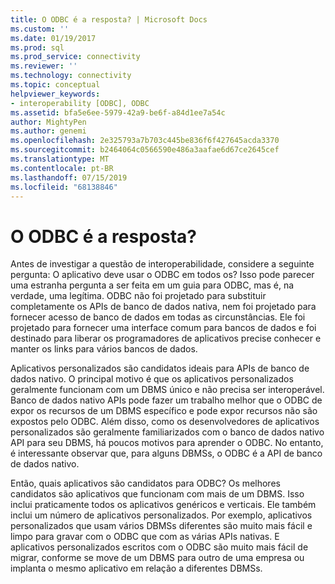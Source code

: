 ```yaml
---
title: O ODBC é a resposta? | Microsoft Docs
ms.custom: ''
ms.date: 01/19/2017
ms.prod: sql
ms.prod_service: connectivity
ms.reviewer: ''
ms.technology: connectivity
ms.topic: conceptual
helpviewer_keywords:
- interoperability [ODBC], ODBC
ms.assetid: bfa5e6ee-5979-42a9-be6f-a84d1ee7a54c
author: MightyPen
ms.author: genemi
ms.openlocfilehash: 2e325793a7b703c445be836f6f427645acda3370
ms.sourcegitcommit: b2464064c0566590e486a3aafae6d67ce2645cef
ms.translationtype: MT
ms.contentlocale: pt-BR
ms.lasthandoff: 07/15/2019
ms.locfileid: "68138846"
---
```

# <a name="is-odbc-the-answer"></a>O ODBC é a resposta?
Antes de investigar a questão de interoperabilidade, considere a seguinte pergunta: O aplicativo deve usar o ODBC em todos os? Isso pode parecer uma estranha pergunta a ser feita em um guia para ODBC, mas é, na verdade, uma legítima. ODBC não foi projetado para substituir completamente os APIs de banco de dados nativa, nem foi projetado para fornecer acesso de banco de dados em todas as circunstâncias. Ele foi projetado para fornecer uma interface comum para bancos de dados e foi destinado para liberar os programadores de aplicativos precise conhecer e manter os links para vários bancos de dados.  
  
 Aplicativos personalizados são candidatos ideais para APIs de banco de dados nativo. O principal motivo é que os aplicativos personalizados geralmente funcionam com um DBMS único e não precisa ser interoperável. Banco de dados nativo APIs pode fazer um trabalho melhor que o ODBC de expor os recursos de um DBMS específico e pode expor recursos não são expostos pelo ODBC. Além disso, como os desenvolvedores de aplicativos personalizados são geralmente familiarizados com o banco de dados nativo API para seu DBMS, há poucos motivos para aprender o ODBC. No entanto, é interessante observar que, para alguns DBMSs, o ODBC é a API de banco de dados nativo.  
  
 Então, quais aplicativos são candidatos para ODBC? Os melhores candidatos são aplicativos que funcionam com mais de um DBMS. Isso inclui praticamente todos os aplicativos genéricos e verticais. Ele também inclui um número de aplicativos personalizados. Por exemplo, aplicativos personalizados que usam vários DBMSs diferentes são muito mais fácil e limpo para gravar com o ODBC que com as várias APIs nativas. E aplicativos personalizados escritos com o ODBC são muito mais fácil de migrar, conforme se move de um DBMS para outro de uma empresa ou implanta o mesmo aplicativo em relação a diferentes DBMSs.
